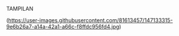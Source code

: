 TAMPILAN 

(https://user-images.githubusercontent.com/81613457/147133315-9e6b26a7-a14a-42a1-a66c-f8ffdc956fd4.jpg)
